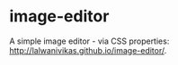 image-editor
============

A simple image editor - via CSS properties: http://lalwanivikas.github.io/image-editor/.
